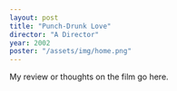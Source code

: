 ```yaml
---
layout: post
title: "Punch-Drunk Love"
director: "A Director"
year: 2002
poster: "/assets/img/home.png"
---
```


My review or thoughts on the film go here.
